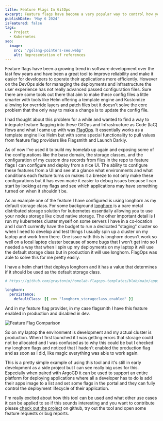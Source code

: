 ```yaml
---
title: Feature Flags In GitOps
excerpt: Feature flags have become a very popular way to control how your application behaves in real time without having to manually go update a config file or change an environment variable. Why has this same convenince not come to the infrastructure layer?
publishDate: 'May 6 2024'
isFeatured: false
tags:
  - Project
  - Kubernetes
seo:
  image:
    src: '/golang-pointers-seo.webp'
    alt: Representation of references
---
```


Feature flags have been a growing trend in software development over the last few years and have been a great tool to improve reliability and make it easier for developers to operate their applications more efficiently. However on the DevOps side for managing the deployments and infrastructure the user experience has not really advanced passed configuration files. Sure there are some tools out there that aim to make these config files a little smarter with tools like Helm offering a template engine and Kustomize allowing for override layers and patch files but it doesn't solve the core problem that the only way to make a change is to update the config file.

I had thought about this problem for a while and wanted to find a way to integrate feature flagging into these GitOps and Infrastructure as Code (IaC) flows and what I came up with was [FlagOps](https://github.com/graytonio/flagops/). It essentially works as a template engine like Helm but with some special functionality to pull values from feature flag providers like Flagsmith and Launch Darkly.

As of now I've used it to build my homelab up again and exposing some of the configurations like the base domain, the storage classes, and the configuration of my custom dns records from files in the repo to feature flags I can configure and deploy from a nice UI. The ability to configure these features from a UI and see at a glance what environments and what conditions each feature turns on makes it a breeze to not only make these configurations but it has even made it easier to debug issues because I can start by looking at my flags and see which applications may have something turned on when it shouldn't be.

As an example one of the feature I have configured is using longhorn as my default storage class. For some background [longhorn](https://longhorn.io/) is a bare metal distributed storage solution for kubernetes essentially allowing you to use your nodes storage like cloud native storage. The other important detail is I run my kubernetes cluster myself on some servers I have in a co-location and I don't currently have the budget to run a dedicated "staging" cluster so when I need to develop and test things I usually spin up a cluster on my laptop and work from there. One issue with this is longhorn doesn't work so well on a local laptop cluster because of some bugs that I won't get into so I needed a way that when I spin up my deployments on my laptop it will use the default storage class but in production it will use longhorn. FlagOps was able to solve this for me pretty easily.

I have a helm chart that deploys longhorn and it has a value that determines if it should be used as the default storage class.

```yaml
# https://github.com/graytonio/homelab-flagops-templates/blob/main/apps/longhorn/values.yaml#L1C1-L3C60

longhorn:
  persistence:
    defaultClass: [{ env "longhorn_storageclass_enabled" }]
```

And in my feature flag provider, in my case flagsmith I have this feature enabled in production and disabled in dev.

![Feature Flag Comparison](/feature-flags-for-infra/feature-compare.png)

So on my laptop the environment is development and my actual cluster is production. When I first launched it I was getting errors that storage could not be allocated and I was confused as to why this could be but I checked my longhorn flags and noticed that I haden't enabled the production flag and as soon as I did, like magic everything was able to work again.

This is a pretty simple example of using this tool and it's still in early development as a side project but I can see really big uses for this. Especially when paired with ArgoCD it can be used to support an entire platform for deploying applications where all a developer has to do is add their apps image to a list and set some flags in the portal and they can fully control the deployment lifecycle of their application.

I'm really excited about how this tool can be used and what other use cases it can be applied to so if this sounds interesting and you want to contribute please [check out the project](https://github.com/graytonio/flagops/) on github, try out the tool and open some feature requests or bug reports.
